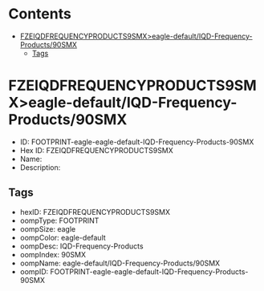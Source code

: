 



Contents
========

* [FZEIQDFREQUENCYPRODUCTS9SMX>eagle-default/IQD-Frequency-Products/90SMX](#fzeiqdfrequencyproducts9smxeagle-defaultiqd-frequency-products90smx)
	* [Tags](#tags)

# FZEIQDFREQUENCYPRODUCTS9SMX>eagle-default/IQD-Frequency-Products/90SMX

- ID: FOOTPRINT-eagle-eagle-default-IQD-Frequency-Products-90SMX
- Hex ID: FZEIQDFREQUENCYPRODUCTS9SMX
- Name: 
- Description: 

## Tags

- hexID: FZEIQDFREQUENCYPRODUCTS9SMX
- oompType: FOOTPRINT
- oompSize: eagle
- oompColor: eagle-default
- oompDesc: IQD-Frequency-Products
- oompIndex: 90SMX
- oompName: eagle-default/IQD-Frequency-Products/90SMX
- oompID: FOOTPRINT-eagle-eagle-default-IQD-Frequency-Products-90SMX
